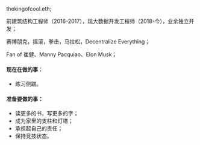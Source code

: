 thekingofcool.eth;

前建筑结构工程师（2016-2017），现大数据开发工程师（2018-今），业余独立开发；

赛博朋克，摇滚，拳击，马拉松，Decentralize Everything；

Fan of 崔健、Manny Pacquiao、Elon Musk；

#### 现在在做的事：

- 练习侧踹。

#### 准备要做的事：

- 读更多的书，写更多的字；
- 成为家里的支柱和灯塔；
- 承担起自己的责任；
- 保持竞技状态。
